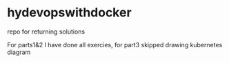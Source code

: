# hydevopswithdocker
repo for returning solutions

For parts1&2 I have done all exercies, for part3 skipped drawing kubernetes diagram
